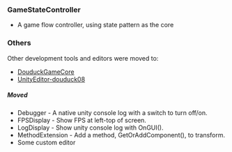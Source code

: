 ### GameStateController
- A game flow controller, using state pattern as the core

### Others
Other development tools and editors were moved to:

- [DouduckGameCore](https://github.com/douduck08/DouduckGameCore)
- [UnityEditor-douduck08](https://github.com/UnityFrontierA/UnityEditor-douduck08)

##### Moved
- Debugger - A native unity console log with a switch to turn off/on.
- FPSDisplay - Show FPS at left-top of screen.
- LogDisplay - Show unity console log with OnGUI().
- MethodExtension - Add a method, GetOrAddComponent<T>(), to transform.
- Some custom editor
